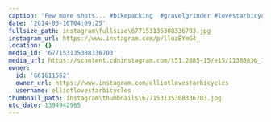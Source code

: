 ```yaml
---
caption: 'Few more shots... #bikepacking  #gravelgrinder #lovestarbicyclebags #handmade'
date: '2014-03-16T04:09:25'
fullsize_path: instagram\fullsize\677153135308336703.jpg
instagram_url: https://www.instagram.com/p/lluzBYmG4_
location: {}
media_id: '677153135308336703'
media_url: https://scontent.cdninstagram.com/t51.2885-15/e15/11380836_1614529515472535_1673194427_n.jpg?ig_cache_key=Njc3MTUzMTM1MzA4MzM2NzAz.2
owner:
  id: '661611562'
  owner_url: https://www.instagram.com/elliotlovestarbicycles
  username: elliotlovestarbicycles
thumbnail_path: instagram\thumbnails\677153135308336703.jpg
utc_date: 1394942965
---
```

